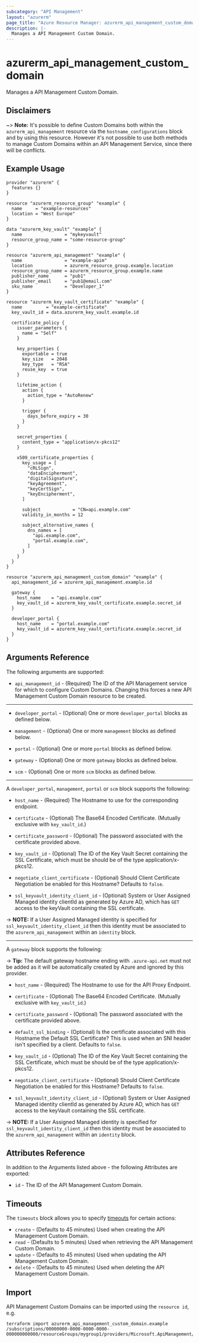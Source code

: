 ```yaml
---
subcategory: "API Management"
layout: "azurerm"
page_title: "Azure Resource Manager: azurerm_api_management_custom_domain"
description: |-
  Manages a API Management Custom Domain.
---
```


# azurerm_api_management_custom_domain

Manages a API Management Custom Domain.

## Disclaimers

~> **Note:** It's possible to define Custom Domains both within the `azurerm_api_management` resource via the `hostname_configurations` block and by using this resource. However it's not possible to use both methods to manage Custom Domains within an API Management Service, since there will be conflicts.

## Example Usage

```hcl
provider "azurerm" {
  features {}
}

resource "azurerm_resource_group" "example" {
  name     = "example-resources"
  location = "West Europe"
}

data "azurerm_key_vault" "example" {
  name                = "mykeyvault"
  resource_group_name = "some-resource-group"
}

resource "azurerm_api_management" "example" {
  name                = "example-apim"
  location            = azurerm_resource_group.example.location
  resource_group_name = azurerm_resource_group.example.name
  publisher_name      = "pub1"
  publisher_email     = "pub1@email.com"
  sku_name            = "Developer_1"
}

resource "azurerm_key_vault_certificate" "example" {
  name         = "example-certificate"
  key_vault_id = data.azurerm_key_vault.example.id

  certificate_policy {
    issuer_parameters {
      name = "Self"
    }

    key_properties {
      exportable = true
      key_size   = 2048
      key_type   = "RSA"
      reuse_key  = true
    }

    lifetime_action {
      action {
        action_type = "AutoRenew"
      }

      trigger {
        days_before_expiry = 30
      }
    }

    secret_properties {
      content_type = "application/x-pkcs12"
    }

    x509_certificate_properties {
      key_usage = [
        "cRLSign",
        "dataEncipherment",
        "digitalSignature",
        "keyAgreement",
        "keyCertSign",
        "keyEncipherment",
      ]

      subject            = "CN=api.example.com"
      validity_in_months = 12

      subject_alternative_names {
        dns_names = [
          "api.example.com",
          "portal.example.com",
        ]
      }
    }
  }
}

resource "azurerm_api_management_custom_domain" "example" {
  api_management_id = azurerm_api_management.example.id

  gateway {
    host_name    = "api.example.com"
    key_vault_id = azurerm_key_vault_certificate.example.secret_id
  }

  developer_portal {
    host_name    = "portal.example.com"
    key_vault_id = azurerm_key_vault_certificate.example.secret_id
  }
}
```

## Arguments Reference

The following arguments are supported:

* `api_management_id` - (Required) The ID of the API Management service for which to configure Custom Domains. Changing this forces a new API Management Custom Domain resource to be created.

---

* `developer_portal` - (Optional) One or more `developer_portal` blocks as defined below.

* `management` - (Optional) One or more `management` blocks as defined below.

* `portal` - (Optional) One or more `portal` blocks as defined below.

* `gateway` - (Optional) One or more `gateway` blocks as defined below.

* `scm` - (Optional) One or more `scm` blocks as defined below.

---

A `developer_portal`, `management`, `portal` or `scm` block supports the following:

* `host_name` - (Required) The Hostname to use for the corresponding endpoint.

* `certificate` - (Optional) The Base64 Encoded Certificate. (Mutually exclusive with `key_vault_id`.)

* `certificate_password` - (Optional) The password associated with the certificate provided above.

* `key_vault_id` - (Optional) The ID of the Key Vault Secret containing the SSL Certificate, which must be should be of the type application/x-pkcs12.

* `negotiate_client_certificate` - (Optional) Should Client Certificate Negotiation be enabled for this Hostname? Defaults to `false`.

* `ssl_keyvault_identity_client_id` - (Optional) System or User Assigned Managed identity clientId as generated by Azure AD, which has `GET` access to the keyVault containing the SSL certificate.

-> **NOTE:** If a User Assigned Managed identity is specified for `ssl_keyvault_identity_client_id` then this identity must be associated to the `azurerm_api_management` within an `identity` block.

---

A `gateway` block supports the following:

-> **Tip:** The default gateway hostname ending with `.azure-api.net` must not be added as it will be automatically created by Azure and ignored by this provider.

* `host_name` - (Required) The Hostname to use for the API Proxy Endpoint.

* `certificate` - (Optional) The Base64 Encoded Certificate. (Mutually exclusive with `key_vault_id`.)

* `certificate_password` - (Optional) The password associated with the certificate provided above.

* `default_ssl_binding` - (Optional) Is the certificate associated with this Hostname the Default SSL Certificate? This is used when an SNI header isn't specified by a client. Defaults to `false`.

* `key_vault_id` - (Optional) The ID of the Key Vault Secret containing the SSL Certificate, which must be should be of the type application/x-pkcs12.

* `negotiate_client_certificate` - (Optional) Should Client Certificate Negotiation be enabled for this Hostname? Defaults to `false`.

* `ssl_keyvault_identity_client_id` - (Optional) System or User Assigned Managed identity clientId as generated by Azure AD, which has `GET` access to the keyVault containing the SSL certificate.

-> **NOTE:** If a User Assigned Managed identity is specified for `ssl_keyvault_identity_client_id` then this identity must be associated to the `azurerm_api_management` within an `identity` block.

## Attributes Reference

In addition to the Arguments listed above - the following Attributes are exported:

* `id` - The ID of the API Management Custom Domain.

## Timeouts

The `timeouts` block allows you to specify [timeouts](https://www.terraform.io/language/resources/syntax#operation-timeouts) for certain actions:

* `create` - (Defaults to 45 minutes) Used when creating the API Management Custom Domain.
* `read` - (Defaults to 5 minutes) Used when retrieving the API Management Custom Domain.
* `update` - (Defaults to 45 minutes) Used when updating the API Management Custom Domain.
* `delete` - (Defaults to 45 minutes) Used when deleting the API Management Custom Domain.

## Import

API Management Custom Domains can be imported using the `resource id`, e.g.

```shell
terraform import azurerm_api_management_custom_domain.example /subscriptions/00000000-0000-0000-0000-000000000000/resourceGroups/mygroup1/providers/Microsoft.ApiManagement/service/instance1/customDomains/default
```
